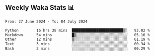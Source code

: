 ## Weekly Waka Stats 📊
<!--START_SECTION:waka-->

```txt
From: 27 June 2024 - To: 04 July 2024

Python        16 hrs 38 mins  ███████████████████████▒░   93.02 %
Markdown      54 mins         █▒░░░░░░░░░░░░░░░░░░░░░░░   05.10 %
Other         12 mins         ▒░░░░░░░░░░░░░░░░░░░░░░░░   01.19 %
Text          3 mins          ░░░░░░░░░░░░░░░░░░░░░░░░░   00.34 %
Bash          3 mins          ░░░░░░░░░░░░░░░░░░░░░░░░░   00.29 %
```

<!--END_SECTION:waka-->

<!--

Here are some ideas to get you started:

- 🔭 I’m currently working on (way to add branches committed on)
- 🌱 I’m currently learning Web Frameworks and Machine Learning! (Lisp, JS (react & angular), Python, and __)
- 💬 Ask me about ...
- 📫 How to reach me: 
- 😄 Pronouns: He/Him/His
- ⚡ Fun fact: ...

that-recsys-lab
-->
